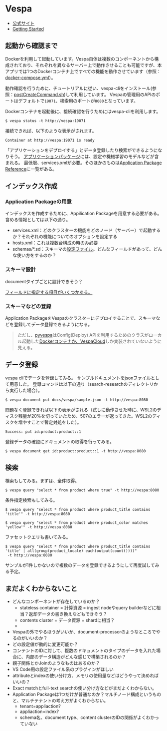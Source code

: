 # Vespa

* [公式サイト](https://vespa.ai/)
* [Getting Started](https://docs.vespa.ai/en/getting-started.html)

## 起動から確認まで

Dockerを利用して起動しています。Vespa自体は複数のコンポーネントから構成されており、それぞれを異なるサーバー上で動作させることも可能ですが、本アプリでは1つのDockerコンテナ上ですべての機能を動作させています（参照：[docker-compose.yml](../../docker-compose.yml)）。

動作確認を行うために、チュートリアルに従い、vespa-cliをインストール(参照：[postCreateCommand.sh](../../.devcontainer/postCreateCommand.sh))して利用しています。
Vespaの管理用のAPIのポートはデフォルトで`19071`、検索用のポートが`8080`となっています。

Dockerコンテナを起動後に、接続確認を行うためにはvespa-cliを利用します。

```
$ vespa status -t http://vespa:19071
```

接続できれば、以下のような表示がされます。

```
Container at http://vespa:19071 is ready
```

「アプリケーションをデプロイする」とデータ登録したり検索ができるようになりそう。
[アプリケーションパッケージ](https://docs.vespa.ai/en/application-packages.html)には、設定や機械学習のモデルなどが含まれる。
最低限、services.xmlが必要。そのほかのものは[Application Package Reference](https://docs.vespa.ai/en/reference/application-packages-reference.html)に一覧がある。

## インデックス作成

### Application Packageの用意

インデックスを作成するために、Appilication Packageを用意する必要がある。含める情報としては以下の通り。

* services.xml：どのクラスターの機能をどのノード（サーバー）で起動するか？それぞれの機能についてのオプションを設定する
* hosts.xml：これは複数台構成の時のみ必要
* schemas/*.sd：スキーマの[設定ファイル](https://docs.vespa.ai/en/reference/schema-reference.html)。どんなフィールドがあって、どんな使い方をするのか？

### スキーマ設計

documentタイプごとに設計できそう？

[フィールドに指定する項目がいくつかある。](https://docs.vespa.ai/en/schemas.html)

### スキーマなどの登録

Application PackageをVespaのクラスターにデプロイすることで、スキーマなどを登録してデータ登録できるようになる。

> ただし、[pyvespa](https://pyvespa.readthedocs.io/en/latest/index.html)はConfig(Deploy) APIを利用するためのクラスがローカル起動した[Dockerコンテナか、VespaCloud](https://github.com/vespa-engine/pyvespa/blob/master/vespa/deployment.py)しか実装されていないように見える。


## データ登録

vespa cliでデータを登録してみる。
サンプルドキュメントを[jsonファイル](./sample.json)として用意した。
登録コマンドは以下の通り（search-researchのディレクトリから実行した場合）。

```
$ vespa document put docs/vespa/sample.json -t http://vespa:8080
```

問題なく登録できれば以下の表示がされる（試しに動作させた時に、WSL2のディスク残量が20%を切っていたため、507のエラーが返ってきた。WSL2のディスクを増やすことで暫定対処をした）。

```
Success: put id:product:product::1
```

登録データの確認にドキュメントの取得を行ってみる。

```
$ vespa document get id:product:product::1 -t http://vespa:8080
```


## 検索


検索もしてみる。まずは、全件取得。

```
$ vespa query "select * from product where true" -t http://vespa:8080
```

条件指定検索もしてみる。

```
$ vespa query "select * from product where product_title contains 'title'" -t http://vespa:8080
```

```
$ vespa query "select * from product where product_color matches 'yellow'" -t http://vespa:8080
```

ファセットクエリも書いてみる。

```
$ vespa query "select * from product where product_title contains 'title' | all(group(product_locale) each(output(count())))"
 -t http://vespa:8080
```

サンプルが1件しかないので複数のデータを登録できるようにして再度試してみる予定。

## まだよくわからないこと

* どんなコンポーネントが存在しているのか？
  * stateless container = 計算資源 = ingest nodeやquery builderなどに相当？返却データの書き換えなどもできそう？
  * contents cluster = データ資源 = shardに相当？
  * 
* Vespaの外でやるほうがいいか、document-processorのようなところでやるのがいいのか？
* どの設定値が動的に変更可能か？
* コンテントのIDに対して、複数のドキュメントのタイプのデータを入れた場合に、内部のデータ構造がどんな感じで構築されるのか？
* 親子関係とかJoinのようなものはあるのか？
* VS Code用の設定ファイル系のプラグインがほしい
* attributeとindexの使い分け方、メモリの使用量などはどうやって決めればいいの？
* Exact matchとfull-text searchの使い分け方などがまだよくわからない。
* Application Packageは1つだけが普通なのか？マルチノード構成というものと、マルチテナントの考え方がよくわからない。
  * tenant=appliaction?
  * appliaction=index?
  * schema名、document type、content clusterのIDの関係がよくわかっていない

